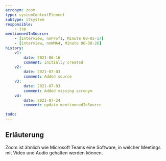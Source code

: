 ```yaml
---
acronym: zoom
type: systemContextElement
subtype: itsystem
responsible:
    - jsp
mentionnedInSource: 
    - [Interview, nnProf1, Minute 00-03-17]
    - [interview, nnWMA4, Minute 00-38-26]
history:
    v1:
        date: 2021-06-16
        comment: initially created
    v2:
        date: 2021-07-03
        comment: Added source
    v3:
        date: 2021-07-03
        comment: Added missing acronym
    v4:
        date: 2021-07-24
        comment: update mentionnedInSource

todo:
---
```


## Erläuterung

Zoom ist ähnlich wie Microsoft Teams eine Software, in welcher Meetings mit Video und Audio gehalten werden können.
